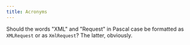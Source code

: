 ```yaml
---
title: Acronyms
---
```


Should the words "XML" and "Request" in Pascal case be formatted as `XMLRequest` or as `XmlRequest`?  The latter, obviously.
